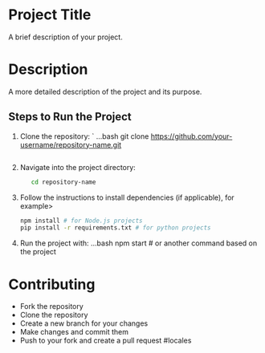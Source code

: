 # Project Title
A brief description of your project.

# Description
A more detailed description of the project and its purpose.

## Steps to Run the Project
1. Clone the repository:
   `  ...bash
   git clone https://github.com/your-username/repository-name.git
   ```
2. Navigate into the project directory:
   ```...bash
      cd repository-name
   ```
3. Follow the instructions to install dependencies (if applicable), for example>
   ```...bash
   npm install # for Node.js projects
   pip install -r requirements.txt # for python projects
   ```
4. Run the project with:
   ...bash
   npm start # or another command based on the project

# Contributing
- Fork the repository
- Clone the repository
- Create a new branch for your changes
- Make changes and commit them
- Push to your fork and create a pull request
#locales

